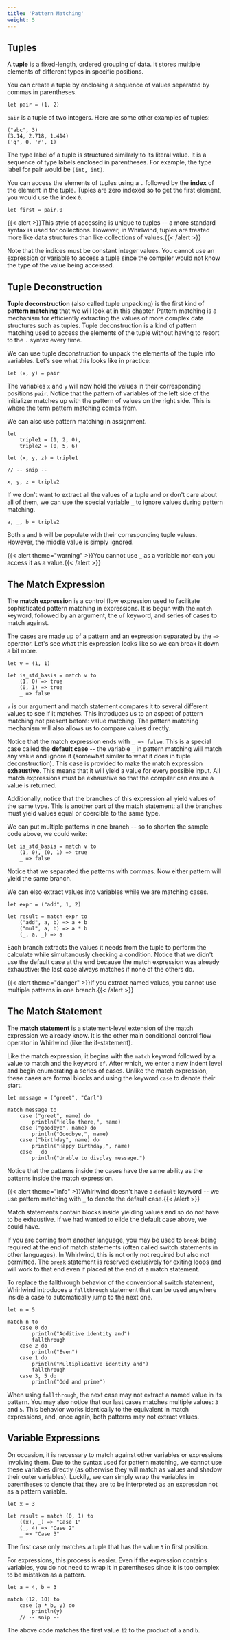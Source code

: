 ```yaml
---
title: 'Pattern Matching'
weight: 5
---
```


## Tuples

A **tuple** is a fixed-length, ordered grouping of data.  It stores multiple elements
of different types in specific positions.  

You can create a tuple by enclosing a sequence of values separated by commas in parentheses.

    let pair = (1, 2)

`pair` is a tuple of two integers.  Here are some other examples of tuples:

    ("abc", 3)
    (3.14, 2.718, 1.414)
    ('q', 0, 'r', 1)

The type label of a tuple is structured similarly to its literal value.
It is a sequence of type labels enclosed in parentheses.  For example, the type label for
pair would be `(int, int)`.  

You can access the elements of tuples using a `.` followed by the **index** of the element
in the tuple.  Tuples are zero indexed so to get the first element, you would use the index
`0`. 

    let first = pair.0

{{< alert >}}This style of accessing is unique to tuples -- a more standard syntax is used for
collections.  However, in Whirlwind, tuples are treated more like data structures than like
collections of values.{{< /alert >}}

Note that the indices must be constant integer values.  You cannot use an expression or variable
to access a tuple since the compiler would not know the type of the value being accessed.

## Tuple Deconstruction

**Tuple deconstruction** (also called tuple unpacking) is the first kind of **pattern matching**
that we will look at in this chapter.  Pattern matching is a mechanism for efficiently extracting
the values of more complex data structures such as tuples.  Tuple deconstruction is a kind of
pattern matching used to access the elements of the tuple without having to resort to the `.`
syntax every time.  

We can use tuple deconstruction to unpack the elements of the tuple into variables. Let's see what
this looks like in practice:

    let (x, y) = pair

The variables `x` and `y` will now hold the values in their corresponding positions `pair`.  Notice
that the pattern of variables of the left side of the initializer matches up with the pattern of
values on the right side.  This is where the term pattern matching comes from.

We can also use pattern matching in assignment.

    let
        triple1 = (1, 2, 0),
        triple2 = (0, 5, 6)

    let (x, y, z) = triple1

    // -- snip --

    x, y, z = triple2

If we don't want to extract all the values of a tuple and or don't care about all of them, we can
use the special variable `_` to ignore values during pattern matching.

    a, _, b = triple2

Both `a` and `b` will be populate with their corresponding tuple values.  However, the middle value
is simply ignored. 

{{< alert theme="warning" >}}You cannot use `_` as a variable nor can you access it as a value.{{< /alert >}}

## The Match Expression

The **match expression** is a control flow expression used to facilitate sophisticated pattern matching
in expressions.  It is begun with the `match` keyword, followed by an argument, the `of` keyword, and series
of cases to match against.

The cases are made up of a pattern and an expression separated by the `=>` operator.  Let's see what this
expression looks like so we can break it down a bit more.

    let v = (1, 1)

    let is_std_basis = match v to
        (1, 0) => true
        (0, 1) => true
        _ => false

`v` is our argument and match statement compares it to several different values to see if it matches.  This
introduces us to an aspect of pattern matching not present before: value matching.  The pattern matching
mechanism will also allows us to compare values directly. 

Notice that the match expression ends with `_ => false`.  This is a special case called the **default case**
-- the variable `_` in pattern matching will match any value and ignore it (somewhat similar to what it does
in tuple deconstruction).  This case is provided to make the match expression **exhaustive**.  This means that
it will yield a value for every possible input.  All match expressions must be exhaustive so that the compiler
can ensure a value is returned.  

Additionally, notice that the branches of this expression all yield values of the same type.  This is another
part of the match statement: all the branches must yield values equal or coercible to the same type.

We can put multiple patterns in one branch -- so to shorten the sample code above, we could write:

    let is_std_basis = match v to
        (1, 0), (0, 1) => true
        _ => false

Notice that we separated the patterns with commas.  Now either pattern will yield the same branch.

We can elso extract values into variables while we are matching cases.

    let expr = ("add", 1, 2)

    let result = match expr to
        ("add", a, b) => a + b
        ("mul", a, b) => a * b
        (_, a, _) => a

Each branch extracts the values it needs from the tuple to perform the calculate while simultanously
checking a condition.  Notice that we didn't use the default case at the end because the match expression
was already exhaustive: the last case always matches if none of the others do.

{{< alert theme="danger" >}}If you extract named values, you cannot use multiple patterns in one branch.{{< /alert >}}

## The Match Statement

The **match statement** is a statement-level extension of the match expression we already know.  It is
the other main conditional control flow operator in Whirlwind (like the if-statement).

Like the match expression, it begins with the `match` keyword followed by a value to match and the keyword `of`.
After which, we enter a new indent level and begin enumerating a series of cases.  Unlike the match expression,
these cases are formal blocks and using the keyword `case` to denote their start.

    let message = ("greet", "Carl")

    match message to
        case ("greet", name) do
            println("Hello there,", name)
        case ("goodbye", name) do
            println("Goodbye,", name)
        case ("birthday", name) do
            println("Happy Birthday,", name)
        case _ do
            println("Unable to display message.")

Notice that the patterns inside the cases have the same ability as the patterns inside the match expression.

{{< alert theme="info" >}}Whirlwind doesn't have a `default` keyword -- we use pattern matching with `_` to denote
the default case.{{< /alert >}}

Match statements contain blocks inside yielding values and so do not have to be exhaustive.  If we had wanted to
elide the default case above, we could have.  

If you are coming from another language, you may be used to `break` being required at the end of match statements
(often called switch statements in other languages).  In Whirlwind, this is not only not required but also not
permitted.  The `break` statement is reserved exclusively for exiting loops and will work to that end even if
placed at the end of a match statement.

To replace the fallthrough behavior of the conventional switch statement, Whirlwind introduces a `fallthrough`
statement that can be used anywhere inside a case to automatically jump to the next one.

    let n = 5

    match n to
        case 0 do
            println("Additive identity and")
            fallthrough
        case 2 do
            println("Even")
        case 1 do
            println("Multiplicative identity and")
            fallthrough
        case 3, 5 do
            println("Odd and prime")

When using `fallthrough`, the next case may not extract a named value in its pattern.  You may also notice that
our last cases matches multiple values: `3` and `5`.  This behavior works identically to the equivalent in
match expressions, and, once again, both patterns may not extract values.

## Variable Expressions

On occasion, it is necessary to match against other variables or expressions involving them.  Due to the
syntax used for pattern matching, we cannot use these variables directly (as otherwise they will match as
values and shadow their outer variables).  Luckily, we can simply wrap the variables in parentheses to
denote that they are to be interpreted as an expression not as a pattern variable.

    let x = 3
    
    let result = match (0, 1) to
        ((x), _) => "Case 1"
        (_, 4) => "Case 2"
        _ => "Case 3"

The first case only matches a tuple that has the value `3` in first position.  

For expressions, this process is easier.  Even if the expression contains variables, you do not need to wrap
it in parentheses since it is too complex to be mistaken as a pattern.

    let a = 4, b = 3

    match (12, 10) to
        case (a * b, y) do
            println(y)
        // -- snip --

The above code matches the first value `12` to the product of `a` and `b`.
